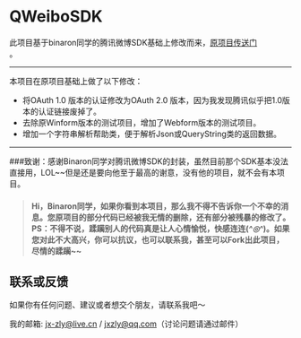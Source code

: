 QWeiboSDK
=========

此项目基于binaron同学的腾讯微博SDK基础上修改而来，[原项目传送门](https://github.com/binaron/CSharpSDK4TencentWeibo)</br>。

***

本项目在原项目基础上做了以下修改：

* 将OAuth 1.0 版本的认证修改为OAuth 2.0 版本，因为我发现腾讯似乎把1.0版本的认证链接废掉了。
* 去除原Winform版本的测试项目，增加了Webform版本的测试项目。
* 增加一个字符串解析帮助类，便于解析Json或QueryString类的返回数据。

***

###致谢：感谢Binaron同学对腾讯微博SDK的封装，虽然目前那个SDK基本没法直接用，LOL~~但是还是要向他至于最高的谢意，没有他的项目，就不会有本项目。

> #### Hi，Binaron同学，如果你看到本项目，那么我不得不告诉你一个不幸的消息。您原项目的部分代码已经被我无情的删除，还有部分被残暴的修改了。PS：不得不说，蹂躏别人的代码真是让人心情愉悦，快感连连(*^◎^*)。如果您对此不大高兴，你可以抗议，也可以联系我，甚至可以Fork出此项目，尽情的蹂躏~~

## 联系或反馈

如果你有任何问题、建议或者想交个朋友，请联系我吧～

我的邮箱: jx-zly@live.cn / jxzly@qq.com（讨论问题请通过邮件）






